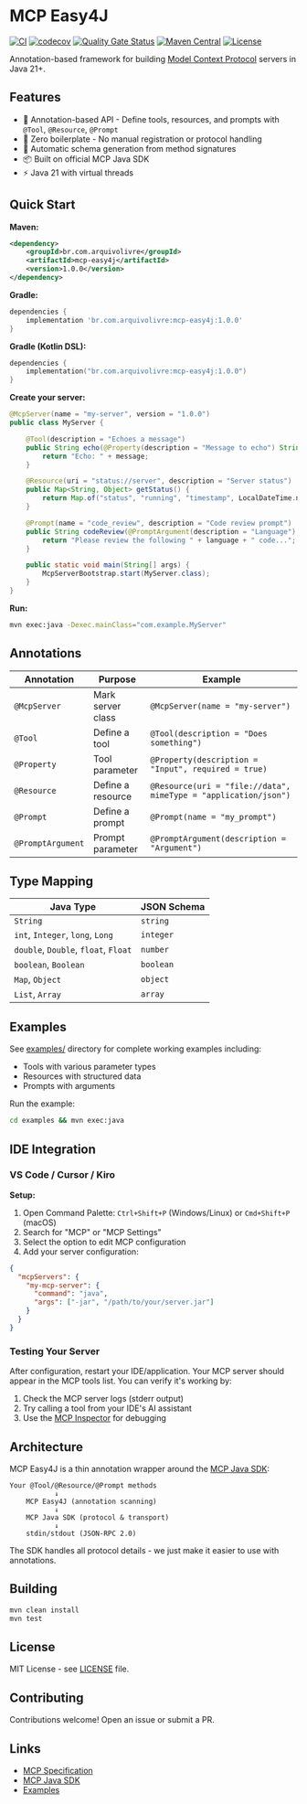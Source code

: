 # MCP Easy4J

[![CI](https://github.com/devops-thiago/mcp-easy4j/actions/workflows/ci.yaml/badge.svg)](https://github.com/devops-thiago/mcp-easy4j/actions/workflows/ci.yaml)
[![codecov](https://codecov.io/gh/devops-thiago/mcp-easy4j/branch/main/graph/badge.svg)](https://codecov.io/gh/devops-thiago/mcp-easy4j)
[![Quality Gate Status](https://sonarcloud.io/api/project_badges/measure?project=devops-thiago_mcp-easy4j&metric=alert_status)](https://sonarcloud.io/summary/new_code?id=devops-thiago_mcp-easy4j)
[![Maven Central](https://img.shields.io/maven-central/v/br.com.arquivolivre/mcp-easy4j.svg?label=Maven%20Central)](https://search.maven.org/search?q=g:%22br.com.arquivolivre%22%20AND%20a:%22mcp-easy4j%22)
[![License](https://img.shields.io/badge/License-MIT-blue.svg)](LICENSE)

Annotation-based framework for building [Model Context Protocol](https://modelcontextprotocol.io/) servers in Java 21+.

## Features

- 🎯 Annotation-based API - Define tools, resources, and prompts with `@Tool`, `@Resource`, `@Prompt`
- 🚀 Zero boilerplate - No manual registration or protocol handling
- 🔄 Automatic schema generation from method signatures
- 📦 Built on official MCP Java SDK
- ⚡ Java 21 with virtual threads

## Quick Start

**Maven:**

```xml
<dependency>
    <groupId>br.com.arquivolivre</groupId>
    <artifactId>mcp-easy4j</artifactId>
    <version>1.0.0</version>
</dependency>
```

**Gradle:**

```gradle
dependencies {
    implementation 'br.com.arquivolivre:mcp-easy4j:1.0.0'
}
```

**Gradle (Kotlin DSL):**

```kotlin
dependencies {
    implementation("br.com.arquivolivre:mcp-easy4j:1.0.0")
}
```

**Create your server:**

```java
@McpServer(name = "my-server", version = "1.0.0")
public class MyServer {

    @Tool(description = "Echoes a message")
    public String echo(@Property(description = "Message to echo") String message) {
        return "Echo: " + message;
    }

    @Resource(uri = "status://server", description = "Server status")
    public Map<String, Object> getStatus() {
        return Map.of("status", "running", "timestamp", LocalDateTime.now());
    }

    @Prompt(name = "code_review", description = "Code review prompt")
    public String codeReview(@PromptArgument(description = "Language") String language) {
        return "Please review the following " + language + " code...";
    }

    public static void main(String[] args) {
        McpServerBootstrap.start(MyServer.class);
    }
}
```

**Run:**

```bash
mvn exec:java -Dexec.mainClass="com.example.MyServer"
```

## Annotations

| Annotation | Purpose | Example |
|------------|---------|---------|
| `@McpServer` | Mark server class | `@McpServer(name = "my-server")` |
| `@Tool` | Define a tool | `@Tool(description = "Does something")` |
| `@Property` | Tool parameter | `@Property(description = "Input", required = true)` |
| `@Resource` | Define a resource | `@Resource(uri = "file://data", mimeType = "application/json")` |
| `@Prompt` | Define a prompt | `@Prompt(name = "my_prompt")` |
| `@PromptArgument` | Prompt parameter | `@PromptArgument(description = "Argument")` |

## Type Mapping

| Java Type | JSON Schema |
|-----------|-------------|
| `String` | `string` |
| `int`, `Integer`, `long`, `Long` | `integer` |
| `double`, `Double`, `float`, `Float` | `number` |
| `boolean`, `Boolean` | `boolean` |
| `Map`, `Object` | `object` |
| `List`, `Array` | `array` |

## Examples

See [examples/](examples/) directory for complete working examples including:
- Tools with various parameter types
- Resources with structured data
- Prompts with arguments

Run the example:

```bash
cd examples && mvn exec:java
```

## IDE Integration

### VS Code / Cursor / Kiro

**Setup:**

1. Open Command Palette: `Ctrl+Shift+P` (Windows/Linux) or `Cmd+Shift+P` (macOS)
2. Search for "MCP" or "MCP Settings"
3. Select the option to edit MCP configuration
4. Add your server configuration:

```json
{
  "mcpServers": {
    "my-mcp-server": {
      "command": "java",
      "args": ["-jar", "/path/to/your/server.jar"]
    }
  }
}
```

### Testing Your Server

After configuration, restart your IDE/application. Your MCP server should appear in the MCP tools list. You can verify it's working by:

1. Check the MCP server logs (stderr output)
2. Try calling a tool from your IDE's AI assistant
3. Use the [MCP Inspector](https://github.com/modelcontextprotocol/inspector) for debugging

## Architecture

MCP Easy4J is a thin annotation wrapper around the [MCP Java SDK](https://github.com/modelcontextprotocol/java-sdk):

```
Your @Tool/@Resource/@Prompt methods
           ↓
    MCP Easy4J (annotation scanning)
           ↓
    MCP Java SDK (protocol & transport)
           ↓
    stdin/stdout (JSON-RPC 2.0)
```

The SDK handles all protocol details - we just make it easier to use with annotations.

## Building

```bash
mvn clean install
mvn test
```

## License

MIT License - see [LICENSE](LICENSE) file.

## Contributing

Contributions welcome! Open an issue or submit a PR.

## Links

- [MCP Specification](https://modelcontextprotocol.io/)
- [MCP Java SDK](https://github.com/modelcontextprotocol/java-sdk)
- [Examples](examples/)
